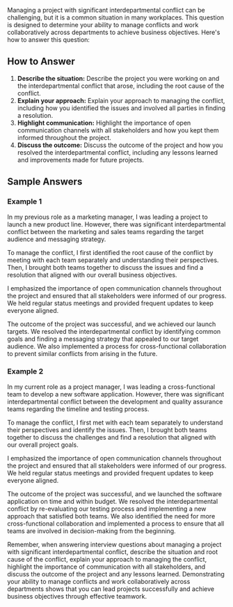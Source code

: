 
Managing a project with significant interdepartmental conflict can be challenging, but it is a common situation in many workplaces. This question is designed to determine your ability to manage conflicts and work collaboratively across departments to achieve business objectives. Here's how to answer this question:

How to Answer
-------------

1. **Describe the situation:** Describe the project you were working on and the interdepartmental conflict that arose, including the root cause of the conflict.
2. **Explain your approach:** Explain your approach to managing the conflict, including how you identified the issues and involved all parties in finding a resolution.
3. **Highlight communication:** Highlight the importance of open communication channels with all stakeholders and how you kept them informed throughout the project.
4. **Discuss the outcome:** Discuss the outcome of the project and how you resolved the interdepartmental conflict, including any lessons learned and improvements made for future projects.

Sample Answers
--------------

### Example 1

In my previous role as a marketing manager, I was leading a project to launch a new product line. However, there was significant interdepartmental conflict between the marketing and sales teams regarding the target audience and messaging strategy.

To manage the conflict, I first identified the root cause of the conflict by meeting with each team separately and understanding their perspectives. Then, I brought both teams together to discuss the issues and find a resolution that aligned with our overall business objectives.

I emphasized the importance of open communication channels throughout the project and ensured that all stakeholders were informed of our progress. We held regular status meetings and provided frequent updates to keep everyone aligned.

The outcome of the project was successful, and we achieved our launch targets. We resolved the interdepartmental conflict by identifying common goals and finding a messaging strategy that appealed to our target audience. We also implemented a process for cross-functional collaboration to prevent similar conflicts from arising in the future.

### Example 2

In my current role as a project manager, I was leading a cross-functional team to develop a new software application. However, there was significant interdepartmental conflict between the development and quality assurance teams regarding the timeline and testing process.

To manage the conflict, I first met with each team separately to understand their perspectives and identify the issues. Then, I brought both teams together to discuss the challenges and find a resolution that aligned with our overall project goals.

I emphasized the importance of open communication channels throughout the project and ensured that all stakeholders were informed of our progress. We held regular status meetings and provided frequent updates to keep everyone aligned.

The outcome of the project was successful, and we launched the software application on time and within budget. We resolved the interdepartmental conflict by re-evaluating our testing process and implementing a new approach that satisfied both teams. We also identified the need for more cross-functional collaboration and implemented a process to ensure that all teams are involved in decision-making from the beginning.

Remember, when answering interview questions about managing a project with significant interdepartmental conflict, describe the situation and root cause of the conflict, explain your approach to managing the conflict, highlight the importance of communication with all stakeholders, and discuss the outcome of the project and any lessons learned. Demonstrating your ability to manage conflicts and work collaboratively across departments shows that you can lead projects successfully and achieve business objectives through effective teamwork.
